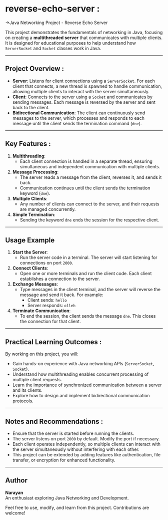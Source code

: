 ﻿# reverse-echo-server :

->Java Networking Project - Reverse Echo Server

This project demonstrates the fundamentals of networking in Java, focusing on creating a **multithreaded server** that communicates with multiple clients. It is designed for educational purposes to help understand how `ServerSocket` and `Socket` classes work in Java.

---

## Project Overview :
- **Server**: Listens for client connections using a `ServerSocket`. For each client that connects, a new thread is spawned to handle communication, allowing multiple clients to interact with the server simultaneously.
- **Client**: Connects to the server using a `Socket` and communicates by sending messages. Each message is reversed by the server and sent back to the client.
- **Bidirectional Communication**: The client can continuously send messages to the server, which processes and responds to each message until the client sends the termination command (`dne`).

---

## Key Features :
1. **Multithreading**: 
   - Each client connection is handled in a separate thread, ensuring simultaneous and independent communication with multiple clients.
2. **Message Processing**:
   - The server reads a message from the client, reverses it, and sends it back.
   - Communication continues until the client sends the termination keyword (`dne`).
3. **Multiple Clients**:
   - Any number of clients can connect to the server, and their requests are managed concurrently.
4. **Simple Termination**:
   - Sending the keyword `dne` ends the session for the respective client.

---


## Usage Example
1. **Start the Server**:
   - Run the server code in a terminal. The server will start listening for connections on port `2000`.
2. **Connect Clients**:
   - Open one or more terminals and run the client code. Each client establishes a connection to the server.
3. **Exchange Messages**:
   - Type messages in the client terminal, and the server will reverse the message and send it back. For example:
     - Client sends: `hello`
     - Server responds: `olleh`
4. **Terminate Communication**:
   - To end the session, the client sends the message `dne`. This closes the connection for that client.

---

## Practical Learning Outcomes :
By working on this project, you will:
- Gain hands-on experience with Java networking APIs (`ServerSocket`, `Socket`).
- Understand how multithreading enables concurrent processing of multiple client requests.
- Learn the importance of synchronized communication between a server and its clients.
- Explore how to design and implement bidirectional communication protocols.

---

## Notes and Recommendations :
- Ensure that the server is started before running the clients.
- The server listens on port `2000` by default. Modify the port if necessary.
- Each client operates independently, so multiple clients can interact with the server simultaneously without interfering with each other.
- This project can be extended by adding features like authentication, file transfer, or encryption for enhanced functionality.

---

## Author
**Narayan**  
An enthusiast exploring Java Networking and Development.

Feel free to use, modify, and learn from this project. Contributions are welcome!





